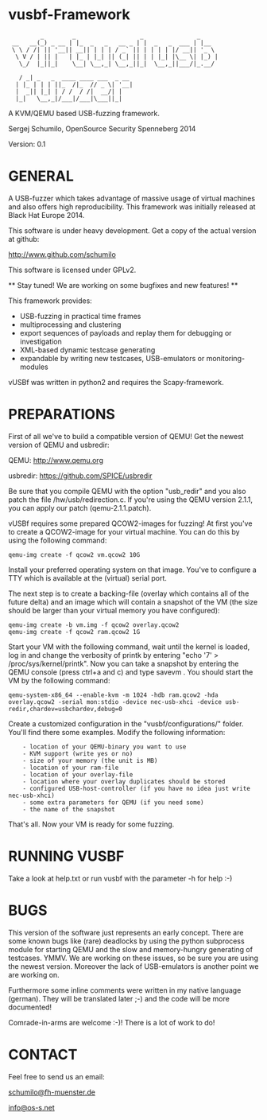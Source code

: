 vusbf-Framework
===========
             _        _                  _               _     
     __   __(_) _ __ | |_  _   _   __ _ | |  _   _  ___ | |__  
     \ \ / /| || '__|| __|| | | | / _` || | | | | |/ __|| '_ \ 
      \ V / | || |   | |_ | |_| || (_| || | | |_| |\__ \| |_) |
       \_/  |_||_|    \__| \__,_| \__,_||_|  \__,_||___/|_.__/ 
                                       
       / _| _   _  ____ ____ ___  _ __ 
      | |_ | | | ||_  /|_  // _ \| '__|
      |  _|| |_| | / /  / /|  __/| |   
      |_|   \__,_|/___|/___|\___||_|   

A KVM/QEMU based USB-fuzzing framework.

Sergej Schumilo, OpenSource Security Spenneberg 2014

Version: 0.1

GENERAL
===========

A USB-fuzzer which takes advantage of massive usage of virtual machines and also offers high reproducibility.
This framework was initially released at Black Hat Europe 2014.

This software is under heavy development. Get a copy of the actual version at github:

http://www.github.com/schumilo

This software is licensed under GPLv2.

** Stay tuned! We are working on some bugfixes and new features! **


This framework provides:
- USB-fuzzing in practical time frames
- multiprocessing and clustering
- export sequences of payloads and replay them for debugging or investigation
- XML-based dynamic testcase generating 
- expandable by writing new testcases, USB-emulators or monitoring-modules

vUSBf was written in python2 and requires the Scapy-framework.

PREPARATIONS
==========

First of all we've to build a compatible version of QEMU! Get the newest version of QEMU and usbredir:


QEMU:           http://www.qemu.org


usbredir:       https://github.com/SPICE/usbredir



Be sure that you compile QEMU with the option "usb_redir" and you also patch the file /hw/usb/redirection.c.
If you're using the QEMU version 2.1.1, you can apply our patch (qemu-2.1.1.patch).

vUSBf requires some prepared QCOW2-images for fuzzing!
At first you've to create a QCOW2-image for your virtual machine. You can do this by using the following command:

    qemu-img create -f qcow2 vm.qcow2 10G

Install your preferred operating system on that image. You've to configure a TTY which is available at the (virtual) serial port.

The next step is to create a backing-file (overlay which contains all of the future delta) and an image which will contain a snapshot of the VM (the size should be larger than your virtual memory you have configured):

    qemu-img create -b vm.img -f qcow2 overlay.qcow2
    qemu-img create -f qcow2 ram.qcow2 1G

Start your VM with the following command, wait until the kernel is loaded, log in and change the verbosity of printk by entering "echo '7' > /proc/sys/kernel/printk".
Now you can take a snapshot by entering the QEMU console (press ctrl+a and c) and type savevm <name>. You should start the VM by the following command:

    qemu-system-x86_64 --enable-kvm -m 1024 -hdb ram.qcow2 -hda overlay.qcow2 -serial mon:stdio -device nec-usb-xhci -device usb-redir,chardev=usbchardev,debug=0

Create a customized configuration in the "vusbf/configurations/" folder. You'll find there some examples. Modify the following information:

        - location of your QEMU-binary you want to use
        - KVM support (write yes or no)
        - size of your memory (the unit is MB)
        - location of your ram-file
        - location of your overlay-file
        - location where your overlay duplicates should be stored
        - configured USB-host-controller (if you have no idea just write nec-usb-xhci)
        - some extra parameters for QEMU (if you need some)
        - the name of the snapshot

That's all. Now your VM is ready for some fuzzing.

RUNNING VUSBF
==========

Take a look at help.txt or run vusbf with the parameter -h for help :-)


BUGS
==========

This version of the software just represents an early concept. There are some known bugs like (rare) deadlocks by using the python subprocess module for starting QEMU and the slow and memory-hungry generating of testcases. YMMV. We are working on these issues, so be sure you are using the newest version. Moreover the lack of USB-emulators is another point we are working on.

Furthermore some inline comments were written in my native language (german). They will be translated later ;-) and the code will be more documented!

Comrade-in-arms are welcome :-)! 
There is a lot of work to do!


CONTACT
==========

Feel free to send us an email:

<schumilo@fh-muenster.de>

<info@os-s.net>



